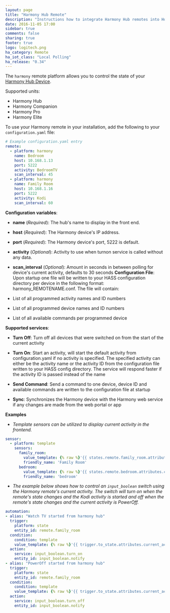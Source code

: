 ```yaml
---
layout: page
title: "Harmony Hub Remote"
description: "Instructions how to integrate Harmony Hub remotes into Home Assistant."
date: 2016-11-05 17:00
sidebar: true
comments: false
sharing: true
footer: true
logo: logitech.png
ha_category: Remote
ha_iot_class: "Local Polling"
ha_release: "0.34"
---
```



The `harmony` remote platform allows you to control the state of your [Harmony Hub Device](http://www.logitech.com/en-us/product/harmony-hub).

Supported units:

- Harmony Hub
- Harmony Companion
- Harmony Pro
- Harmony Elite


To use your Harmony remote in your installation, add the following to your `configuration.yaml` file:

```yaml
# Example configuration.yaml entry
remote:
  - platform: harmony
    name: Bedroom
    host: 10.168.1.13
    port: 5222
    activity: BedroomTV
    scan_interval: 45
  - platform: harmony
    name: Family Room
    host: 10.168.1.16
    port: 5222
    activity: Kodi
    scan_interval: 60
```

**Configuration variables**:

- **name** (*Required*): The hub's name to display in the front end.
- **host** (*Required*): The Harmony device's IP address.
- **port** (*Required*): The Harmony device's port, 5222 is default.
- **activity** (*Optional*): Activity to use when turnon service is called without any data.
- **scan_interval** (*Optional*): Amount in seconds in between polling for device's current activity, defaults to 30 seconds
**Configuration File**: 
Upon startup one file will be written to your HASS configuration directory per device in the following format: harmony_REMOTENAME.conf.  The file will contain:

- List of all programmed activity names and ID numbers
- List of all programmed device names and ID numbers
- List of all available commands per programmed device



**Supported services**:

- **Turn Off**: Turn off all devices that were switched on from the start of the current activity

- **Turn On**: Start an activity, will start the default activity from configuration.yaml if no activity is specified.  The specified activity can either be the activity name or the activity ID from the configuration file written to your HASS config directory.  The service will respond faster if the activity ID is passed instead of the name

- **Send Command**: Send a command to one device, device ID and available commands are written to the configuration file at startup

- **Sync**: Synchronizes the Harmony device with the Harmony web service if any changes are made from the web portal or app


**Examples**

- *Template sensors can be utilized to display current activity in the frontend.*

```yaml
sensor:
  - platform: template
    sensors:
      family_room:
        value_template: {% raw %}'{{ states.remote.family_room.attributes.current_activity }}'{% endraw %}
        friendly_name: 'Family Room'
      bedroom:
        value_template: {% raw %}'{{ states.remote.bedroom.attributes.current_activity }}'{% endraw %}
        friendly_name: 'bedroom'
```


- *The example below shows how to control an `input_boolean` switch using the Harmony remote's current activity.  The switch will turn on when the remote's state changes and the Kodi activity is started and off when the remote's state changes and the current activity is PowerOff.*

```yaml
automation:
- alias: "Watch TV started from harmony hub"
  trigger:
    platform: state
    entity_id: remote.family_room
  condition:
    condition: template
    value_template: {% raw %}'{{ trigger.to_state.attributes.current_activity == "Kodi" }}'{% endraw %}
  action:
    service: input_boolean.turn_on
    entity_id: input_boolean.notify
- alias: "PowerOff started from harmony hub"
  trigger:
    platform: state
    entity_id: remote.family_room
  condition:
    condition: template
    value_template: {% raw %}'{{ trigger.to_state.attributes.current_activity == "PowerOff" }}'{% endraw %}
  action:
    service: input_boolean.turn_off
    entity_id: input_boolean.notify
````

